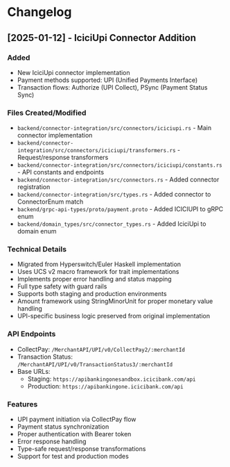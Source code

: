 # Changelog

## [2025-01-12] - IciciUpi Connector Addition

### Added
- New IciciUpi connector implementation
- Payment methods supported: UPI (Unified Payments Interface)
- Transaction flows: Authorize (UPI Collect), PSync (Payment Status Sync)

### Files Created/Modified
- `backend/connector-integration/src/connectors/iciciupi.rs` - Main connector implementation
- `backend/connector-integration/src/connectors/iciciupi/transformers.rs` - Request/response transformers
- `backend/connector-integration/src/connectors/iciciupi/constants.rs` - API constants and endpoints
- `backend/connector-integration/src/connectors.rs` - Added connector registration
- `backend/connector-integration/src/types.rs` - Added connector to ConnectorEnum match
- `backend/grpc-api-types/proto/payment.proto` - Added ICICIUPI to gRPC enum
- `backend/domain_types/src/connector_types.rs` - Added IciciUpi to domain enum

### Technical Details
- Migrated from Hyperswitch/Euler Haskell implementation
- Uses UCS v2 macro framework for trait implementations
- Implements proper error handling and status mapping
- Full type safety with guard rails
- Supports both staging and production environments
- Amount framework using StringMinorUnit for proper monetary value handling
- UPI-specific business logic preserved from original implementation

### API Endpoints
- CollectPay: `/MerchantAPI/UPI/v0/CollectPay2/:merchantId`
- Transaction Status: `/MerchantAPI/UPI/v0/TransactionStatus3/:merchantId`
- Base URLs: 
  - Staging: `https://apibankingonesandbox.icicibank.com/api`
  - Production: `https://apibankingone.icicibank.com/api`

### Features
- UPI payment initiation via CollectPay flow
- Payment status synchronization
- Proper authentication with Bearer token
- Error response handling
- Type-safe request/response transformations
- Support for test and production modes